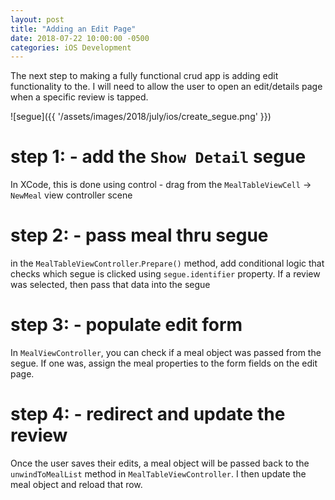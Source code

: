 ```yaml
---
layout: post
title: "Adding an Edit Page"
date: 2018-07-22 10:00:00 -0500
categories: iOS Development
---
```


The next step to making a fully functional crud app is adding edit functionality to the.
I will need to allow the user to open an edit/details page when a specific review is tapped.

![segue]({{ '/assets/images/2018/july/ios/create_segue.png' }})

# step 1: - add the `Show Detail` segue
In XCode, this is done using control - drag from the `MealTableViewCell` -> `NewMeal` view controller scene

# step 2: - pass meal thru segue
in the `MealTableViewController`.`Prepare()` method, add conditional logic that checks which segue is clicked using
 `segue.identifier` property. If a review was selected, then pass that data into the segue

# step 3: - populate edit form
In `MealViewController`, you can check if a meal object was passed from the segue.
If one was, assign the meal properties to the form fields on the edit page.

# step 4: - redirect and update the review
Once the user saves their edits, a meal object will be passed back to the `unwindToMealList` method in `MealTableViewController`.
I then update the meal object and reload that row.
